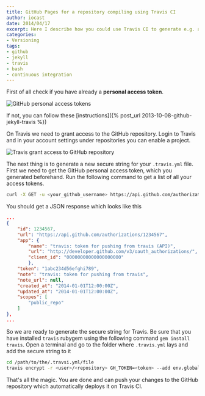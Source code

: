 ```yaml
---
title: GitHub Pages for a repository compiling using Travis CI
author: iocast
date: 2014/04/17
excerpt: Here I describe how you could use Travis CI to generate e.g. a Sphinx documentation when you already have a GitHub token for Travsi CI and want to reuse it.
categories:
- Versioning
tags:
- github
- jekyll
- travis
- bash
- continuous integration
---
```



First of all check if you have already a **personal access token**.

![GitHub personal access tokens](/assets/blog/github_personal_access_tokens.png "GitHub personal access tokens")

If not, you can follow these [instructions]({% post_url 2013-10-08-github-jekyll-travis %})


On Travis we need to grant access to the GitHub repository. Login to Travis and in your account settings under repositories you can enable a project.

![Travis grant access to GitHub repository](/assets/blog/travis_grant_repository_access.png "Travis grant access to GitHub repository")

The next thing is to generate a new secure string for your `.travis.yml` file. First we need to get the GitHub personal access token, which you generated beforehand. Run the following command to get a list of all your access tokens.

```bash
curl -X GET -u <your_github_username> https://api.github.com/authorizations
```

You should get a JSON response which looks like this

```json
...
{
	"id": 1234567,
	"url": "https://api.github.com/authorizations/1234567",
	"app": {
		"name": "travis: token for pushing from travis (API)",
		"url": "http://developer.github.com/v3/oauth_authorizations/",
		"client_id": "00000000000000000000"
		},
	"token": "1abc234d56efghi789",
	"note": "travis: token for pushing from travis",
	"note_url": null,
	"created_at": "2014-01-01T12:00:00Z",
	"updated_at": "2014-01-01T12:00:00Z",
	"scopes": [
		"public_repo"
	]
},
...
```


So we are ready to generate the secure string for Travis. Be sure that you have installed `travis` rubygem using the following command `gem install travis`. Open a terminal and go to the folder where `.travis.yml` lays and add the secure string to it

```bash
cd /path/to/the/.travsi.yml/file
travis encrypt -r <user>/<repository> GH_TOKEN=<token> --add env.global
```

That's all the magic. You are done and can push your changes to the GitHub repository which automatically deploys it on Travis CI.
